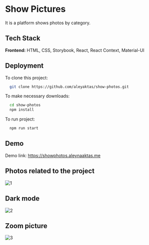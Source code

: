 # Show Pictures

It is a platform shows photos by category.

## Tech Stack

**Frontend:** HTML, CSS, Storybook, React, React Context, Material-UI

  
## Deployment

To clone this project:
```bash
  git clone https://github.com/aleyaktas/show-photos.git
```
To make necessary downloads:
```bash
  cd show-photos
  npm install
```

To run project:
```bash
  npm run start
```

## Demo

Demo link: https://showphotos.aleynaaktas.me


## Photos related to the project
![1](https://user-images.githubusercontent.com/76265779/219507310-7c107369-e585-4aeb-b261-e82689f34ae0.png)
## Dark mode
![2](https://user-images.githubusercontent.com/76265779/219507348-52a1e609-62e5-4105-8b38-dd1f6a40c589.png)
## Zoom picture
![3](https://user-images.githubusercontent.com/76265779/219507367-d76de281-d940-46c9-ac8a-abc0be5ab7ee.png)




